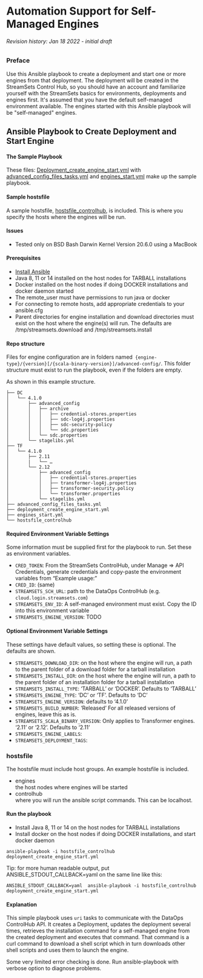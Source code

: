 

<!-----

Conversion notes:

* Docs to Markdown version 1.0β33
* Wed Jan 19 2022 08:56:50 GMT-0800 (PST)
* Source doc: Automation Support for Self Managed Engines
----->


# Automation Support for Self-Managed Engines


###### Revision history: Jan 18 2022 - initial draft


### Preface
Use this Ansible playbook to create a deployment and start one or more engines from that deployment. The deployment will be created in 
the StreamSets Control Hub, so you should have an account and familiarize yourself with the StreamSets basics for 
environments, deployments and engines first. It's assumed that you have the default self-managed environment available.
The engines started with this Ansible playbook will be "self-managed" engines.


## Ansible Playbook to **Create Deployment and Start Engine**

#### The Sample Playbook

These files: [Deployment_create_engine_start.yml](https://github.com/streamsets/sample-dataops-deployment-ansible/blob/main/deployment_create_engine_start.yml)
with [advanced_config_files_tasks.yml](https://github.com/streamsets/sample-dataops-deployment-ansible/blob/main/advanced_config_files_tasks.yml)
and [engines_start.yml](https://github.com/streamsets/sample-dataops-deployment-ansible/blob/main/engines_start.yml)
make up the sample playbook.


#### Sample hostsfile

A sample hostsfile, [hostsfile_controlhub](https://github.com/streamsets/sample-dataops-deployment-ansible/blob/main/hostsfile_controlhub),
is included. This is where you specify the hosts where the engines will be run.


#### Issues



* Tested only on BSD Bash Darwin Kernel Version 20.6.0 using a MacBook 


#### Prerequisites


* [Install Ansible](https://docs.ansible.com/ansible/latest/installation_guide/intro_installation.html)
* Java 8, 11 or 14 installed on the host nodes for TARBALL installations
* Docker installed on the host nodes if doing DOCKER installations and docker daemon started
* The remote_user must have permissions to run java or docker
* For connecting to remote hosts, add appropriate credentials to your ansible.cfg
* Parent directories for engine installation and download directories must exist on the host where the engine(s) will run. The defaults are /tmp/streamsets.download and /tmp/streamsets.install


#### Repo structure

Files for engine configuration are in folders named` {engine-type}/{version}[/{scala-binary-version}]/advanced-config/`. This folder structure must exist to run the playbook, even if the folders are empty.

As shown in this example structure.


```
├── DC
│   └── 4.1.0
│       ├── advanced_config
│       │   ├── archive
│       │   │   ├── credential-stores.properties
│       │   │   ├── sdc-log4j.properties
│       │   │   ├── sdc-security-policy
│       │   │   └── sdc.properties
│       │   └── sdc.properties
│       └── stagelibs.yml
├── TF
│   └── 4.1.0
│       ├── 2.11
│       |   └── …
│       └── 2.12
│           ├── advanced_config
│           │   ├── credential-stores.properties
│           │   ├── transformer-log4j.properties
│           │   ├── transformer-security.policy
│           │   └── transformer.properties
│           └── stagelibs.yml
├── advanced_config_files_tasks.yml
├── deployment_create_engine_start.yml
├── engines_start.yml
└── hostsfile_controlhub
```



#### Required Environment Variable Settings

Some information must be supplied first for the playbook to run. Set these as environment variables.



* `CRED_TOKEN`: From the StreamSets ControlHub, under Manage => API Credentials, generate credentials and copy-paste the environment variables from “Example usage:”
* `CRED_ID`: (same)
* `STREAMSETS_SCH_URL`: path to the DataOps ControlHub (e.g. `cloud.login.streamsets.com`)
* `STREAMSETS_ENV_ID`: A self-managed environment must exist. Copy the ID into this environment variable
* `STREAMSETS_ENGINE_VERSION`: TODO


#### Optional Environment Variable Settings

These settings have default values, so setting these is optional. The defaults are shown.

* `STREAMSETS_DOWNLOAD_DIR`: on the host where the engine will run, a path to the parent folder of a download folder for a tarball installation
* `STREAMSETS_INSTALL_DIR`: on the host where the engine will run, a path to the parent folder of an installation folder for a tarball installation
* `STREAMSETS_INSTALL_TYPE`: ‘TARBALL’ or ‘DOCKER’. Defaults to ‘TARBALL’
* `STREAMSETS_ENGINE_TYPE`: ‘DC’ or ‘TF’. Defaults to ‘DC’
* `STREAMSETS_ENGINE_VERSION`: defaults to ‘4.1.0’
* `STREAMSETS_BUILD_NUMBER`: ‘Released’  For all released versions of engines, leave this as is.
* `STREAMSETS_SCALA_BINARY_VERSION`: Only applies to Transformer engines. ‘2.11’ or ‘2.12’. Defaults to ‘2.11’
* `STREAMSETS_ENGINE_LABELS`:
* `STREAMSETS_DEPLOYMENT_TAGS`:


### hostsfile

The hostsfile must include host groups. An example hostsfile is included.
* engines<br>the host nodes where engines will be started
* controlhub<br>where you will run the ansible script commands. This can be localhost.



#### Run the playbook

* Install Java 8, 11 or 14 on the host nodes for TARBALL installations
* Install docker on the host nodes if doing DOCKER installations, and start docker daemon

```
ansible-playbook -i hostsfile_controlhub deployment_create_engine_start.yml
```

Tip: for more human readable output, put ANSIBLE_STDOUT_CALLBACK=yaml on the same line like this:


```
ANSIBLE_STDOUT_CALLBACK=yaml  ansible-playbook -i hostsfile_controlhub deployment_create_engine_start.yml
```


#### Explanation

This simple playbook uses `uri` tasks to communicate with the DataOps ControlHub API. It creates a Deployment, 
updates the deployment several times, retrieves the installation command for a self-managed engine from the created 
deployment and executes that command. That command is a curl command to download a shell script which in turn downloads 
other shell scripts and uses them to launch the engine.

Some very limited error checking is done. Run ansible-playbook with verbose option to diagnose problems.

